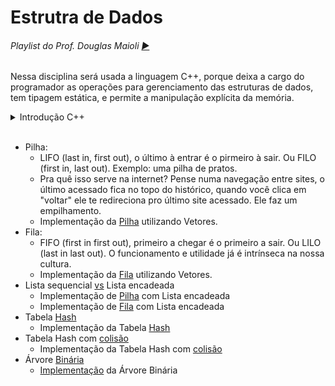 # Estrutra de Dados

###### Playlist do Prof. Douglas Maioli [►](https://www.youtube.com/channel/UC_Ed5ksOnDgmpUdK81z81gw)

Nessa disciplina será usada a linguagem C++, porque deixa a cargo do programador as operações para gerenciamento das estruturas de dados, tem tipagem estática, e permite a manipulação explícita da memória.

<details><summary>Introdução C++</summary>

- Aula [1](./aulas/primeiro.cpp) - Hello World
- Aula [2](./aulas/segundo.cpp) - Variáveis e Entradas
- Aula [4](./aulas/quarto.cpp) - Funções
- Desafio [1](./exercs/exer1.cpp) - Função matemática
- Desafio [2](./exercs/exer2.cpp) - Média aluno
- Desafio [3](./exercs/exer3.cpp) - Fatorial
- Desafio [4](./exercs/exer4.cpp) - Várias potências
- Desafio [5](./exercs/exer5.cpp) - Moradia Popular
- Aula [7](./aulas/setimo.cpp) - Ponteiros
- Aula [8](./aulas/oitavo.cpp) - Vetores
- Aula [9](./aulas/nono.cpp) - Matriz
- Desafio [6](./exercs/exer6.cpp) - Gasto familiar
- Desafio [7](./exercs/exer7.cpp) - Soma de matrizes
- Desafio [8](./exercs/exer8.cpp) - Vetores dinâmicos
- Desafio [9](./exercs/exer9.cpp) - Idade com ponteiro
- Desafio [10](./exercs/exer10.cpp) - Trocando ponteiros
- Aula de Classes:
  - Exemplo [1](./aulas/classe1.cpp)
  - Exemplo [2](./aulas/classe2.cpp)
  - Exemplo [3](./aulas/classe3.cpp)
- Classes em arquivos [separados](./aulas/carro/)
> Pra compilar algoritmos em arquivos separados: `g++ main_filename.cpp filename.cpp -o filename.exe` depois pra rodar o algortimo pelo terminal vá no dir do .exe: `./filename.exe`
- Desafio [11](./exercs/exer11.cpp) - Classe Cidades

</details><br>

- Pilha: 
  - LIFO (last in, first out), o último à entrar é o pirmeiro à sair. Ou FILO (first in, last out). Exemplo: uma pilha de pratos.
  - Pra quê isso serve na internet? Pense numa navegação entre sites, o último acessado fica no topo do histórico, quando você clica em "voltar" ele te redireciona pro último site acessado. Ele faz um empilhamento.
  - Implementação da [Pilha](./pilha/) utilizando Vetores.
- Fila:
  - FIFO (first in first out), primeiro a chegar é o primeiro a sair. Ou LILO (last in last out). O funcionamento e utilidade já é intrínseca na nossa cultura.
  - Implementação da [Fila](./fila/) utilizando Vetores.
- Lista sequencial [vs](./pilha-encadeada/lista-encadeada.pdf) Lista encadeada
  - Implementação de [Pilha](./pilha-encadeada/) com Lista encadeada
  - Implementação de [Fila](./fila-encadeada/) com Lista encadeada
- Tabela [Hash](./tabela-hash/tabela_hash.pdf)
  - Implementação da Tabela [Hash](./tabela-hash/)
- Tabela Hash com [colisão](./tabela-hash-colisao/tabela_hash_colisao.pdf)
  - Implementação da Tabela Hash com [colisão](./tabela-hash-colisao/)
- Árvore [Binária](./arvore-binaria/arvore_binaria.pdf)
  - [Implementação](./arvore-binaria/) da Árvore Binária
